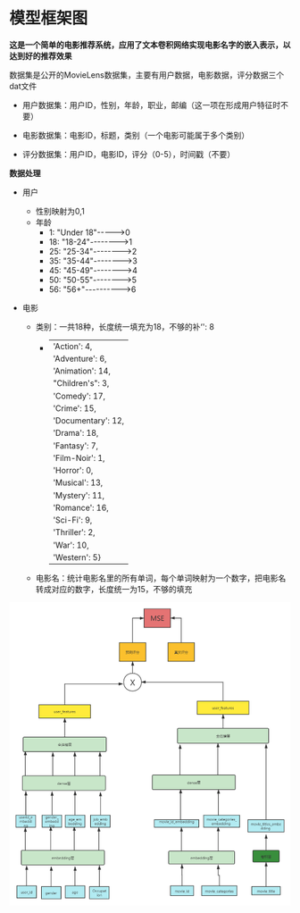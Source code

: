 # 模型框架图

**这是一个简单的电影推荐系统，应用了文本卷积网络实现电影名字的嵌入表示，以达到好的推荐效果**

数据集是公开的MovieLens数据集，主要有用户数据，电影数据，评分数据三个dat文件

- 用户数据集：用户ID，性别，年龄，职业，邮编（这一项在形成用户特征时不要）

- 电影数据集：电影ID，标题，类别（一个电影可能属于多个类别）

- 评分数据集：用户ID，电影ID，评分（0-5），时间戳（不要）

  

**数据处理**

- 用户

  - 性别映射为0,1
  - 年龄
    - 1: "Under 18"----->0
    - 18: "18-24"-------->1
    - 25: "25-34"-------->2
    - 35: "35-44"-------->3
    - 45: "45-49"-------->4
    - 50: "50-55"-------->5
    - 56: "56+"---------->6

- 电影

  - 类别：一共18种，长度统一填充为18，不够的补‘<PAD>': 8

    - |                    |
      | ------------------ |
      | 'Action': 4,       |
      | 'Adventure': 6,    |
      | 'Animation': 14,   |
      | "Children's": 3,   |
      | 'Comedy': 17,      |
      | 'Crime': 15,       |
      | 'Documentary': 12, |
      | 'Drama': 18,       |
      | 'Fantasy': 7,      |
      | 'Film-Noir': 1,    |
      | 'Horror': 0,       |
      | 'Musical': 13,     |
      | 'Mystery': 11,     |
      | 'Romance': 16,     |
      | 'Sci-Fi': 9,       |
      | 'Thriller': 2,     |
      | 'War': 10,         |
      | 'Western': 5}      |

  - 电影名：统计电影名里的所有单词，每个单词映射为一个数字，把电影名转成对应的数字，长度统一为15，不够的填充

![structure](./structure.png)
